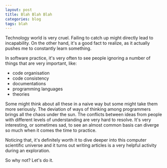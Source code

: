 ```yaml
---
layout: post
title: Blah Blah Blah
categories: blog
tags: blah
---
```


Technology world is very cruel. Failing to catch up might directly lead to incapability. On the other hand, 
it's a good fact to realize, as it actually pushes me to constantly learn something.

In software practice, it's very often to see people ignoring a number of things that are very important, like:

* code organisation
* code consistency
* documentations
* programming languages
* theories

Some might think about all these in a naive way but some might take them more seriously. The deviation of ways
of thinking among programmers brings all the chaos under the sun. The conflicts between ideas from people with
different levels of understanding are very hard to resolve. It's very interesting, or sometimes sad, to see
an almost common basis can diverge so much when it comes the time to practice.

Noticing that, it's definitely worth it to dive deeper into this computer scientific universe and it turns out
writing articles is a very helpful activity during an exploration.

So why not? Let's do it.

